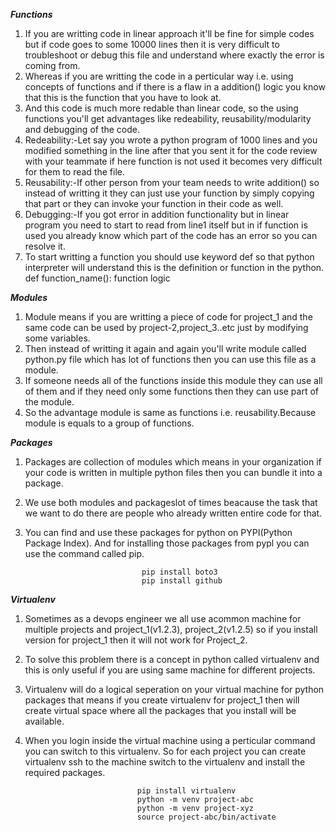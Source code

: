 ***Functions***
1. If you are writting code in linear approach it'll be fine for simple codes but if code goes to some 10000 lines then it is very difficult to troubleshoot or debug this file and understand where exactly the error is coming from.
2. Whereas if you are writting the code in a perticular way i.e. using concepts of functions and if there is a flaw in a addition() logic you know that this is the function that you have to look at.
3. And this code is much more redable than linear code, so the using functions you'll get advantages like redeability, reusability/modularity and debugging of the code.
4. Redeability:-Let say you wrote a python program of 1000 lines and you modified something in the line after that you sent it for the code review with your teammate if here function is not used it becomes very difficult for them to read the file.
5. Reusability:-If other person from your team needs to write addition() so instead of writting it they can just use your function by simply copying that part or they can invoke your function in their code as well.
6. Debugging:-If you got error in addition functionality but in linear program you need to start to read from line1 itself but in if function is used you already know which part of the code has an error so you can resolve it.
7. To start writting a function you should use keyword def so that python interpreter will understand this is the definition or function in the python.
                             def function_name():
                                function logic


***Modules***
1. Module means if you are writting a piece of code for project_1 and the same code can be used by project-2,project_3..etc just by modifying some variables.
2. Then instead of writting it again and again you'll write module called python.py file which has lot of functions then you can use this file as a module.
3. If someone needs all of the functions inside this module they can use all of them and if they need only some functions then they can use part of the module.
4. So the advantage module is same as functions i.e. reusability.Because module is equals to a group of functions.


***Packages***
1. Packages are collection of modules which means in your organization if your code is written in multiple python files then you can bundle it into a package.
2. We use both modules and packageslot of times beacause the task that we want to do there are people who already written entire code for that.
3. You can find and use these packages for python on PYPI(Python Package Index). And for installing those packages from pypl you can use the command called pip.

                                 pip install boto3
                                 pip install github
***Virtualenv***
1. Sometimes as a devops engineer we all use acommon machine for multiple projects and project_1(v1.2.3), project_2(v1.2.5) so if you install version for project_1 then it will not work for Project_2.
2. To solve this problem there is a concept in python called virtualenv and this is only useful if you are using same machine for different projects.
3. Virtualenv will do a logical seperation on your virtual machine for python packages that means if you create virtualenv for project_1 then will create virtual space where all the packages that you install will be available.
4. When you login inside the virtual machine using a perticular command you can switch to this virtualenv. So for each project you can create virtualenv ssh to the machine switch to the virtualenv and install the required packages.

                                pip install virtualenv
                                python -m venv project-abc
                                python -m venv project-xyz
                                source project-abc/bin/activate
